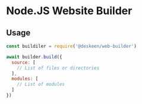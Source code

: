 # Node.JS Website Builder

## Usage

```javascript
const buildiler = require('@deskeen/web-builder')

await builder.build({
  source: [
    // List of files or directories
  ],
  modules: [
    // List of modules
  ]
})
```